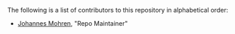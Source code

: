 The following is a list of contributors to this repository in alphabetical order:

* [Johannes Mohren](https://github.com/jmohren), "Repo Maintainer"
